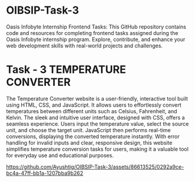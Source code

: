 # OIBSIP-Task-3

Oasis Infobyte Internship Frontend Tasks: This GitHub repository contains code and resources for completing frontend tasks assigned during the Oasis Infobyte internship program. Explore, contribute, and enhance your web development skills with real-world projects and challenges.

# Task - 3 TEMPERATURE CONVERTER

The Temperature Converter website is a user-friendly, interactive tool built using HTML, CSS, and JavaScript. It allows users to effortlessly convert temperatures between different units such as Celsius, Fahrenheit, and Kelvin. The sleek and intuitive user interface, designed with CSS, offers a seamless experience. Users input the temperature value, select the source unit, and choose the target unit. JavaScript then performs real-time conversions, displaying the converted temperature instantly. With error handling for invalid inputs and clear, responsive design, this website simplifies temperature conversion tasks for users, making it a valuable tool for everyday use and educational purposes.


https://github.com/Ayushtig/OIBSIP-Task-3/assets/86613525/0292a9ce-bc4a-47ff-bb1a-1207bba9b262

